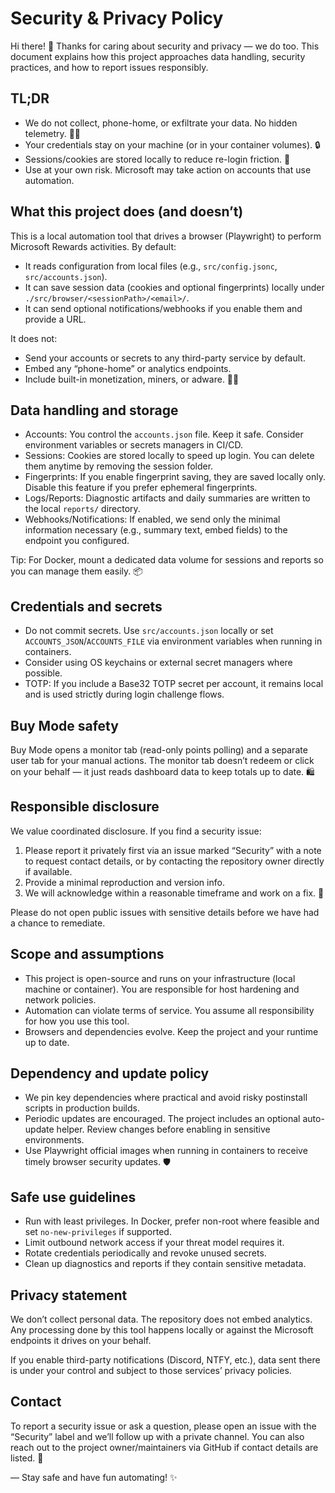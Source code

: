 # Security & Privacy Policy

Hi there! 👋 Thanks for caring about security and privacy — we do too. This document explains how this project approaches data handling, security practices, and how to report issues responsibly.

## TL;DR

- We do not collect, phone-home, or exfiltrate your data. No hidden telemetry. 🚫📡
- Your credentials stay on your machine (or in your container volumes). 🔒
- Sessions/cookies are stored locally to reduce re-login friction. 🍪
- Use at your own risk. Microsoft may take action on accounts that use automation.

## What this project does (and doesn’t)

This is a local automation tool that drives a browser (Playwright) to perform Microsoft Rewards activities. By default:

- It reads configuration from local files (e.g., `src/config.jsonc`, `src/accounts.json`).
- It can save session data (cookies and optional fingerprints) locally under `./src/browser/<sessionPath>/<email>/`.
- It can send optional notifications/webhooks if you enable them and provide a URL.

It does not:

- Send your accounts or secrets to any third-party service by default.
- Embed any “phone-home” or analytics endpoints.
- Include built-in monetization, miners, or adware. 🚫🐛

## Data handling and storage

- Accounts: You control the `accounts.json` file. Keep it safe. Consider environment variables or secrets managers in CI/CD.
- Sessions: Cookies are stored locally to speed up login. You can delete them anytime by removing the session folder.
- Fingerprints: If you enable fingerprint saving, they are saved locally only. Disable this feature if you prefer ephemeral fingerprints.
- Logs/Reports: Diagnostic artifacts and daily summaries are written to the local `reports/` directory.
- Webhooks/Notifications: If enabled, we send only the minimal information necessary (e.g., summary text, embed fields) to the endpoint you configured.

Tip: For Docker, mount a dedicated data volume for sessions and reports so you can manage them easily. 📦

## Credentials and secrets

- Do not commit secrets. Use `src/accounts.json` locally or set `ACCOUNTS_JSON`/`ACCOUNTS_FILE` via environment variables when running in containers.
- Consider using OS keychains or external secret managers where possible.
- TOTP: If you include a Base32 TOTP secret per account, it remains local and is used strictly during login challenge flows.

## Buy Mode safety

Buy Mode opens a monitor tab (read-only points polling) and a separate user tab for your manual actions. The monitor tab doesn’t redeem or click on your behalf — it just reads dashboard data to keep totals up to date. 🛍️

## Responsible disclosure

We value coordinated disclosure. If you find a security issue:

1. Please report it privately first via an issue marked “Security” with a note to request contact details, or by contacting the repository owner directly if available.
2. Provide a minimal reproduction and version info.
3. We will acknowledge within a reasonable timeframe and work on a fix. 🙏

Please do not open public issues with sensitive details before we have had a chance to remediate.

## Scope and assumptions

- This project is open-source and runs on your infrastructure (local machine or container). You are responsible for host hardening and network policies.
- Automation can violate terms of service. You assume all responsibility for how you use this tool.
- Browsers and dependencies evolve. Keep the project and your runtime up to date.

## Dependency and update policy

- We pin key dependencies where practical and avoid risky postinstall scripts in production builds.
- Periodic updates are encouraged. The project includes an optional auto-update helper. Review changes before enabling in sensitive environments.
- Use Playwright official images when running in containers to receive timely browser security updates. 🛡️

## Safe use guidelines

- Run with least privileges. In Docker, prefer non-root where feasible and set `no-new-privileges` if supported.
- Limit outbound network access if your threat model requires it.
- Rotate credentials periodically and revoke unused secrets.
- Clean up diagnostics and reports if they contain sensitive metadata.

## Privacy statement

We don’t collect personal data. The repository does not embed analytics. Any processing done by this tool happens locally or against the Microsoft endpoints it drives on your behalf.

If you enable third-party notifications (Discord, NTFY, etc.), data sent there is under your control and subject to those services’ privacy policies.

## Contact

To report a security issue or ask a question, please open an issue with the “Security” label and we’ll follow up with a private channel. You can also reach out to the project owner/maintainers via GitHub if contact details are listed. 💬

— Stay safe and have fun automating! ✨
